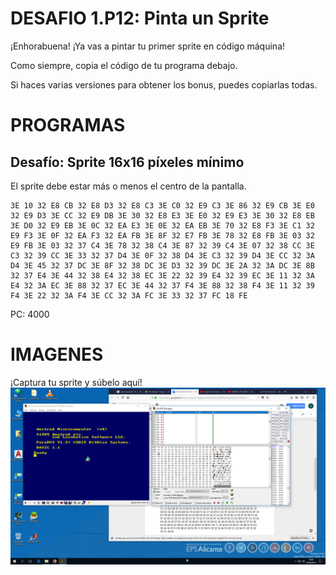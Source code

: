# DESAFIO 1.P12: Pinta un Sprite

¡Enhorabuena! ¡Ya vas a pintar tu primer sprite en código máquina!

Como siempre, copia el código de tu programa debajo. 

Si haces varias versiones para obtener los bonus, puedes copiarlas todas.

# PROGRAMAS

## Desafío: Sprite 16x16 píxeles mínimo
El sprite debe estar más o menos el centro de la pantalla.
```
3E 10 32 E8 CB 32 E8 D3 32 E8 C3 3E C0 32 E9 C3 3E 86 32 E9 CB 3E E0 32 E9 D3 3E CC 32 E9 DB 3E 30 32 E8 E3 3E E0 32 E9 E3 3E 30 32 E8 EB 3E D0 32 E9 EB 3E 0C 32 EA E3 3E 0E 32 EA EB 3E 70 32 E8 F3 3E C1 32 E9 F3 3E 0F 32 EA F3 32 EA FB 3E 8F 32 E7 FB 3E 78 32 E8 FB 3E 03 32 E9 FB 3E 03 32 37 C4 3E 78 32 38 C4 3E 87 32 39 C4 3E 07 32 38 CC 3E C3 32 39 CC 3E 33 32 37 D4 3E 0F 32 38 D4 3E C3 32 39 D4 3E CC 32 3A D4 3E 45 32 37 DC 3E 8F 32 38 DC 3E D3 32 39 DC 3E 2A 32 3A DC 3E 8B 32 37 E4 3E 44 32 38 E4 32 38 EC 3E 22 32 39 E4 32 39 EC 3E 11 32 3A E4 32 3A EC 3E 88 32 37 EC 3E 44 32 37 F4 3E 88 32 38 F4 3E 11 32 39 F4 3E 22 32 3A F4 3E CC 32 3A FC 3E 33 32 37 FC 18 FE
```
PC: 4000

# IMAGENES
¡Captura tu sprite y súbelo aquí!
![Desafío](/sprite.png)
